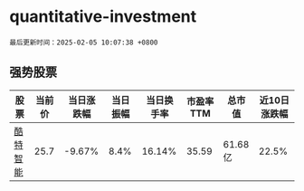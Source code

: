 # quantitative-investment

`最后更新时间：2025-02-05 10:07:38 +0800`

## 强势股票

|股票|当前价|当日涨跌幅|当日振幅|当日换手率|市盈率TTM|总市值|近10日涨跌幅|
|----|----|----|----|----|----|----|----|
|[酷特智能](https://xueqiu.com/S/SZ300840)|25.7|-9.67%|8.4%|16.14%|35.59|61.68亿|22.5%|
